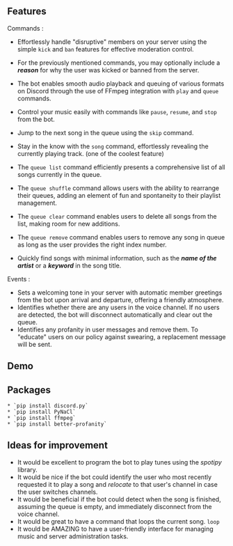 ## Features 

Commands :
* Effortlessly handle "disruptive" members on your server using the simple `kick` and `ban` features for effective moderation control. 
* For the previously mentioned commands, you may optionally include a ***reason*** for why the user was kicked or banned from the server. 

* The bot enables smooth audio playback and queuing of various formats on Discord through the use of FFmpeg integration with `play` and `queue` commands.  
* Control your music easily with commands like `pause`, `resume`, and `stop` from the bot.
* Jump to the next song in the queue using the `skip` command.
* Stay in the know with the `song` command, effortlessly revealing the currently playing track. (one of the coolest feature)
 
* The `queue list` command efficiently presents a comprehensive list of all songs currently in the queue.
* The `queue shuffle` command allows users with the ability to rearrange their queues, adding an element of fun and spontaneity to their playlist management.
* The `queue clear` command enables users to delete all songs from the list, making room for new additions.
* The `queue remove` command enables users to remove any song in queue as long as the user provides the right index number.
	  
* Quickly find songs with minimal information, such as the ***name of the artist*** or a ***keyword*** in the song title.
	  
Events :
  * Sets a welcoming tone in your server with automatic member greetings from the bot upon arrival and departure, offering a friendly atmosphere.
  * Identifies whether there are any users in the voice channel. If no users are detected, the bot will disconnect automatically and clear out the queue.
  * Identifies any profanity in user messages and remove them. To "educate" users on our policy against swearing, a replacement message will be sent.
    
## Demo





## Packages
	* `pip install discord.py`
	* `pip install PyNaCl`
	* `pip install ffmpeg`
	* `pip install better-profanity`
  
## Ideas for improvement

  * It would be excellent to program the bot to play tunes using the *spotipy* library.
  * It would be nice if the bot could identify the user who most recently requested it to play a song and *relocate* to that user's channel in case the user switches channels.
  * It would be beneficial if the bot could detect when the song is finished, assuming the queue is empty, and immediately disconnect from the voice channel.
  * It would be great to have a command that loops the current song. `loop`
  * It would be AMAZING to have a user-friendly interface for managing music and server administration tasks.

